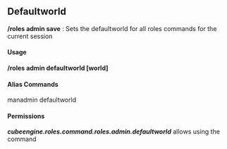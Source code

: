 ## Defaultworld ##
**/roles admin save** : Sets the defaultworld for all roles commands for the current session

#### Usage ####
**/roles admin defaultworld [world]**  

#### Alias Commands ####
manadmin defaultworld

#### Permissions ####
***cubeengine.roles.command.roles.admin.defaultworld*** allows using the command
